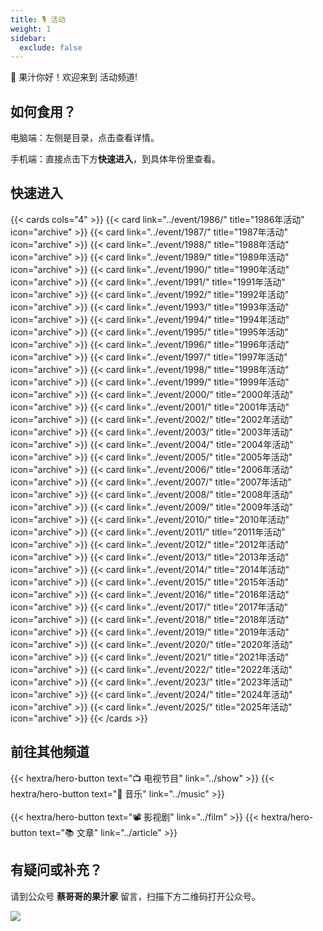 ```yaml
---
title: 🎙️ 活动
weight: 1
sidebar:
  exclude: false
---
```


🧃 果汁你好！欢迎来到 活动频道!

<!--more-->

## 如何食用？

电脑端：左侧是目录，点击查看详情。

手机端：直接点击下方**快速进入**，到具体年份里查看。

## 快速进入

{{< cards cols="4" >}}
  {{< card link="../event/1986/" title="1986年活动" icon="archive" >}}
  {{< card link="../event/1987/" title="1987年活动" icon="archive" >}}
  {{< card link="../event/1988/" title="1988年活动" icon="archive" >}}
  {{< card link="../event/1989/" title="1989年活动" icon="archive" >}}
  {{< card link="../event/1990/" title="1990年活动" icon="archive" >}}
  {{< card link="../event/1991/" title="1991年活动" icon="archive" >}}
  {{< card link="../event/1992/" title="1992年活动" icon="archive" >}}
  {{< card link="../event/1993/" title="1993年活动" icon="archive" >}}
  {{< card link="../event/1994/" title="1994年活动" icon="archive" >}}
  {{< card link="../event/1995/" title="1995年活动" icon="archive" >}}
  {{< card link="../event/1996/" title="1996年活动" icon="archive" >}}
  {{< card link="../event/1997/" title="1997年活动" icon="archive" >}}
  {{< card link="../event/1998/" title="1998年活动" icon="archive" >}}
  {{< card link="../event/1999/" title="1999年活动" icon="archive" >}}
  {{< card link="../event/2000/" title="2000年活动" icon="archive" >}}
  {{< card link="../event/2001/" title="2001年活动" icon="archive" >}}
  {{< card link="../event/2002/" title="2002年活动" icon="archive" >}}
  {{< card link="../event/2003/" title="2003年活动" icon="archive" >}}
  {{< card link="../event/2004/" title="2004年活动" icon="archive" >}}
  {{< card link="../event/2005/" title="2005年活动" icon="archive" >}}
  {{< card link="../event/2006/" title="2006年活动" icon="archive" >}}
  {{< card link="../event/2007/" title="2007年活动" icon="archive" >}}
  {{< card link="../event/2008/" title="2008年活动" icon="archive" >}}
  {{< card link="../event/2009/" title="2009年活动" icon="archive" >}}
  {{< card link="../event/2010/" title="2010年活动" icon="archive" >}}
  {{< card link="../event/2011/" title="2011年活动" icon="archive" >}}
  {{< card link="../event/2012/" title="2012年活动" icon="archive" >}}
  {{< card link="../event/2013/" title="2013年活动" icon="archive" >}}
  {{< card link="../event/2014/" title="2014年活动" icon="archive" >}}
  {{< card link="../event/2015/" title="2015年活动" icon="archive" >}}
  {{< card link="../event/2016/" title="2016年活动" icon="archive" >}}
  {{< card link="../event/2017/" title="2017年活动" icon="archive" >}}
  {{< card link="../event/2018/" title="2018年活动" icon="archive" >}}
  {{< card link="../event/2019/" title="2019年活动" icon="archive" >}}
  {{< card link="../event/2020/" title="2020年活动" icon="archive" >}}
  {{< card link="../event/2021/" title="2021年活动" icon="archive" >}}
  {{< card link="../event/2022/" title="2022年活动" icon="archive" >}}
  {{< card link="../event/2023/" title="2023年活动" icon="archive" >}}
  {{< card link="../event/2024/" title="2024年活动" icon="archive" >}}
  {{< card link="../event/2025/" title="2025年活动" icon="archive" >}}
{{< /cards >}}

## 前往其他频道
{{< hextra/hero-button text="📺 电视节目" link="../show" >}}
{{< hextra/hero-button text="🎻 音乐" link="../music" >}}
<br><br>
{{< hextra/hero-button text="📽️ 影视剧" link="../film" >}}
{{< hextra/hero-button text="📚 文章" link="../article" >}}

## 有疑问或补充？

请到公众号  **蔡哥哥的果汁家**  留言，扫描下方二维码打开公众号。

<img src="../qrcode.jpg">

